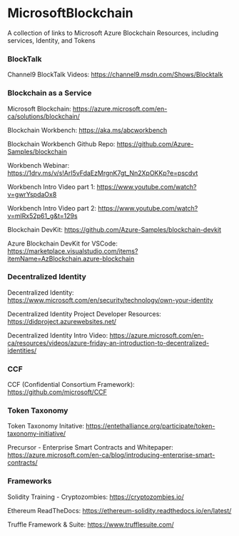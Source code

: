 # MicrosoftBlockchain
A collection of links to Microsoft Azure Blockchain Resources, including services, Identity, and Tokens

### BlockTalk

Channel9 BlockTalk Videos: https://channel9.msdn.com/Shows/Blocktalk


### Blockchain as a Service

Microsoft Blockchain: https://azure.microsoft.com/en-ca/solutions/blockchain/

Blockchain Workbench: https://aka.ms/abcworkbench

Blockchain Workbench Github Repo: https://github.com/Azure-Samples/blockchain

Workbench Webinar: https://1drv.ms/v/s!ArI5vFdaEzMrgnK7gt_Nn2XpOKKp?e=pscdvt

Workbench Intro Video part 1: https://www.youtube.com/watch?v=gwrYspdaOx8

Workbench Intro Video part 2: https://www.youtube.com/watch?v=mlRx52p61_g&t=129s

Blockchain DevKit: https://github.com/Azure-Samples/blockchain-devkit

Azure Blockchain DevKit for VSCode: https://marketplace.visualstudio.com/items?itemName=AzBlockchain.azure-blockchain

### Decentralized Identity

Decentralized Identity: https://www.microsoft.com/en/security/technology/own-your-identity

Decentralized Identity Project Developer Resources: https://didproject.azurewebsites.net/

Decentralized Identity Intro Video: https://azure.microsoft.com/en-ca/resources/videos/azure-friday-an-introduction-to-decentralized-identities/

### CCF 

CCF (Confidential Consortium Framework): https://github.com/microsoft/CCF

### Token Taxonomy 

Token Taxonomy Initative: https://entethalliance.org/participate/token-taxonomy-initiative/

Precursor - Enterprise Smart Contracts and Whitepaper: https://azure.microsoft.com/en-ca/blog/introducing-enterprise-smart-contracts/

### Frameworks

Solidity Training - Cryptozombies: https://cryptozombies.io/

Ethereum ReadTheDocs: https://ethereum-solidity.readthedocs.io/en/latest/

Truffle Framework & Suite: https://www.trufflesuite.com/


